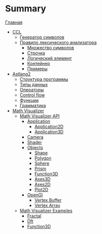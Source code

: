 # Summary

[Главная](HomePage.md)

- [CCL](ccl/ccl.md)
    - [Генератор символов](ccl/text_iterator.md)
    - [Правило лексического анализатора](ccl/rule.md)
        - [Множество символов](ccl/union.md)
        - [Строчка](ccl/sequence.md)
        - [Логический элемент](ccl/logical.md)
        - [Контейнер](ccl/crate.md)
        - [Примеры](ccl/examples.md)
- [Astlang2](astlang2/astlang2.md)
    - [Структура программы](astlang2/structure.md)
    - [Типы данных](astlang2/types.md)
    - [Операторы](astlang2/operators.md)
    - [Control flow](astlang2/control-flow.md)
    - [Функции](astlang2/functions.md)
    - [Грамматика](astlang2/grammar.md)
- [Math Visualizer](math-visualizer/math-visualizer.md)
  - [Math Visualizer API]()
      - [Application](math-visualizer/api/application.md)
          - [Application2D](math-visualizer/api/application2D.md)
          - [Application3D](math-visualizer/api/application3D.md)
      - [Camera](math-visualizer/api/camera.md)
      - [Shader](math-visualizer/api/shader.md)
      - [Objects]()
          - [Shape](math-visualizer/api/objects/shape.md)
          - [Polygon](math-visualizer/api/objects/polygon.md)
          - [Sphere](math-visualizer/api/objects/sphere.md)
          - [Prism](math-visualizer/api/objects/prism.md)
          - [Function3D](math-visualizer/api/objects/function-3d.md)
          - [Axes3D](math-visualizer/api/objects/axes-3d.md)
          - [Axes2D](math-visualizer/api/objects/axes-2d.md)
          - [Plot2D](math-visualizer/api/objects/plot-2d.md)
      - [OpenGl]()
          - [Vertex Buffer](math-visualizer/api/gl/vbo.md)
          - [Vertex Array](math-visualizer/api/gl/vao.md)
  - [Math Visualizer Examples]()
      - [Fractal](math-visualizer/examples/fractal.md)
      - [Dft](math-visualizer/examples/dft.md)
      - [Function3D](math-visualizer/examples/function-3d.md)